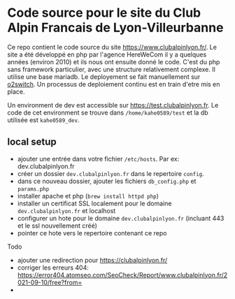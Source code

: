 # Code source pour le site du Club Alpin Francais de Lyon-Villeurbanne

Ce repo contient le code source du site https://www.clubalpinlyon.fr/.
Le site a été développé en php par l'agence HereWeCom il y a quelques années (environ 2010) et ils nous ont ensuite donné le code.
C'est du php sans framework particulier, avec une structure relativement complexe.
Il utilise une base mariadb.
Le deployement se fait manuellement sur [o2switch](https://missouri.o2switch.net:2083). Un processus de deploiement continu est en train d'etre mis en place.

Un environment de dev est accessible sur https://test.clubalpinlyon.fr. Le code de cet environment se trouve dans `/home/kahe0589/test` et la db utilisée est `kahe0589_dev`.

## local setup

- ajouter une entrée dans votre fichier `/etc/hosts`. Par ex: dev.clubalpinlyon.fr
- créer un dossier `dev.clubalpinlyon.fr` dans le repertoire `config`.
- dans ce nouveau dossier, ajouter les fichiers `db_config.php` et `params.php`
- installer apache et php (`brew install httpd php`)
- installer un certificat SSL localement pour le domaine `dev.clubalpinlyon.fr` et localhost
- configurer un hote pour le domaine `dev.clubalpinlyon.fr` (incluant 443 et le ssl nouvellement créé)
- pointer ce hote vers le repertoire contenant ce repo


Todo
- ajouter une redirection pour https://clubalpinlyon.fr/
- corriger les erreurs 404: https://error404.atomseo.com/SeoCheck/Report/www.clubalpinlyon.fr/2021-09-10/free?from=
- 